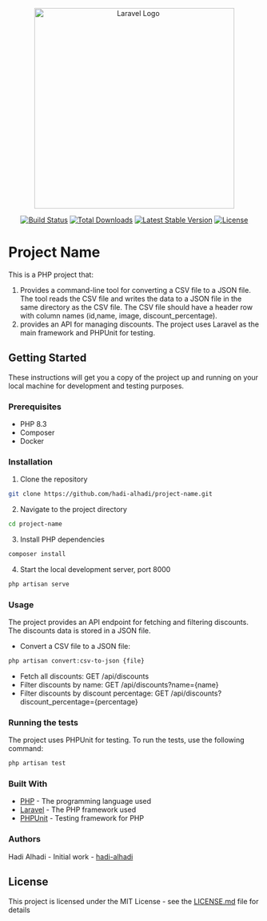 <p align="center"><a href="https://laravel.com" target="_blank"><img src="https://raw.githubusercontent.com/laravel/art/master/logo-lockup/5%20SVG/2%20CMYK/1%20Full%20Color/laravel-logolockup-cmyk-red.svg" width="400" alt="Laravel Logo"></a></p>

<p align="center">
<a href="https://github.com/laravel/framework/actions"><img src="https://github.com/laravel/framework/workflows/tests/badge.svg" alt="Build Status"></a>
<a href="https://packagist.org/packages/laravel/framework"><img src="https://img.shields.io/packagist/dt/laravel/framework" alt="Total Downloads"></a>
<a href="https://packagist.org/packages/laravel/framework"><img src="https://img.shields.io/packagist/v/laravel/framework" alt="Latest Stable Version"></a>
<a href="https://packagist.org/packages/laravel/framework"><img src="https://img.shields.io/packagist/l/laravel/framework" alt="License"></a>
</p>

# Project Name

This is a PHP project that:
1. Provides a command-line tool for converting a CSV file to a JSON file. The tool reads the CSV file and writes the data to a JSON file in the same directory as the CSV file. The CSV file should have a header row with column names (id,name, image, discount_percentage). 
2. provides an API for managing discounts. The project uses Laravel as the main framework and PHPUnit for testing.

## Getting Started

These instructions will get you a copy of the project up and running on your local machine for development and testing purposes.

### Prerequisites

- PHP 8.3
- Composer
- Docker

### Installation

1. Clone the repository
```bash
git clone https://github.com/hadi-alhadi/project-name.git
```
2. Navigate to the project directory
```bash
cd project-name
```
3. Install PHP dependencies
```bash
composer install
```
4. Start the local development server, port 8000
```bash
php artisan serve
```

### Usage
The project provides an API endpoint for fetching and filtering discounts. The discounts data is stored in a JSON file.

- Convert a CSV file to a JSON file: 
```bash
php artisan convert:csv-to-json {file}
```
- Fetch all discounts: GET /api/discounts 
- Filter discounts by name: GET /api/discounts?name={name} 
- Filter discounts by discount percentage: GET /api/discounts?discount_percentage={percentage}

### Running the tests
The project uses PHPUnit for testing. To run the tests, use the following command:
```bash
php artisan test
```

### Built With
- [PHP](https://www.php.net) - The programming language used
- [Laravel](https://laravel.com) - The PHP framework used
- [PHPUnit](https://phpunit.de) - Testing framework for PHP

### Authors
Hadi Alhadi - Initial work - [hadi-alhadi](https://github.com/hadi-alhadi)


## License
This project is licensed under the MIT License - see the [LICENSE.md](https://choosealicense.com/licenses/mit/) file for details

